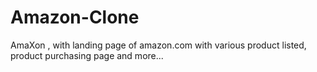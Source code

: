 # Amazon-Clone
AmaXon , with landing page of amazon.com with various product listed, product purchasing page and more...
